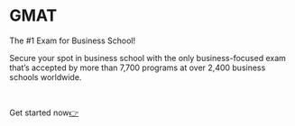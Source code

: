 # GMAT

The #1 Exam for Business School!

Secure your spot in business school with the only business-focused exam that’s accepted by more than 7,700 programs at over 2,400 business schools worldwide.

<br />

Get started now[👉](/gmat/gmat_20230929)